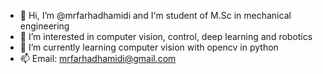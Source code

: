 - 👋 Hi, I’m @mrfarhadhamidi and I'm student of M.Sc in mechanical engineering
- 👀 I’m interested in computer vision, control, deep learning and robotics
- 🌱 I’m currently learning computer vision with opencv in python
- 📫 Email: mrfarhadhamidi@gmail.com

<!---
mrfarhadhamidi/mrfarhadhamidi is a ✨ special ✨ repository because its `README.md` (this file) appears on your GitHub profile.
You can click the Preview link to take a look at your changes.
--->
